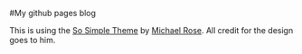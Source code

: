 #My github pages blog


This is using the [So Simple Theme](https://github.com/mmistakes/so-simple-theme) by [Michael Rose](https://mademistakes.com/). All credit for the design goes to him.
